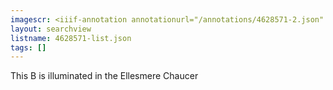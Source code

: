 ```yaml
---
imagescr: <iiif-annotation annotationurl="/annotations/4628571-2.json" styling="image_only:true"></iiif-annotation>
layout: searchview
listname: 4628571-list.json
tags: []
---
```

This B is illuminated in the Ellesmere Chaucer
